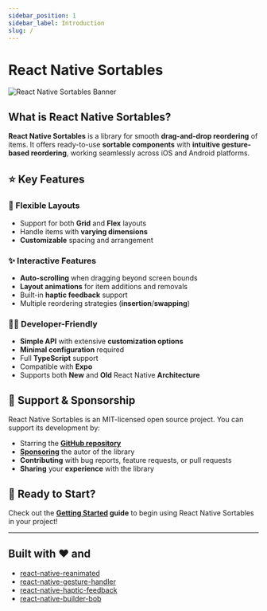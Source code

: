```yaml
---
sidebar_position: 1
sidebar_label: Introduction
slug: /
---
```


# React Native Sortables

![React Native Sortables Banner](@site/static/img/banner.png)

## What is React Native Sortables?

**React Native Sortables** is a library for smooth **drag-and-drop reordering** of items. It offers ready-to-use **sortable components** with **intuitive gesture-based reordering**, working seamlessly across iOS and Android platforms.

## ⭐ Key Features

### 🎯 Flexible Layouts

- Support for both **Grid** and **Flex** layouts
- Handle items with **varying dimensions**
- **Customizable** spacing and arrangement

### ✨ Interactive Features

- **Auto-scrolling** when dragging beyond screen bounds
- **Layout animations** for item additions and removals
- Built-in **haptic feedback** support
- Multiple reordering strategies (**insertion**/**swapping**)

### 👩‍💻 Developer-Friendly

- **Simple API** with extensive **customization options**
- **Minimal configuration** required
- Full **TypeScript** support
- Compatible with **Expo**
- Supports both **New** and **Old** React Native **Architecture**

## 💝 Support & Sponsorship

React Native Sortables is an MIT-licensed open source project. You can support its development by:

- Starring the **[GitHub repository](https://github.com/MatiPl01/react-native-sortables)**
- **[Sponsoring](https://github.com/sponsors/MatiPl01)** the autor of the library
- **Contributing** with bug reports, feature requests, or pull requests
- **Sharing** your **experience** with the library

## 🚀 Ready to Start?

Check out the **[Getting Started](./getting-started) guide** to begin using React Native Sortables in your project!

---

## Built with ❤️ and

- [react-native-reanimated](https://github.com/software-mansion/react-native-reanimated)
- [react-native-gesture-handler](https://github.com/software-mansion/react-native-gesture-handler)
- [react-native-haptic-feedback](https://github.com/mkuczera/react-native-haptic-feedback)
- [react-native-builder-bob](https://github.com/callstack/react-native-builder-bob)
